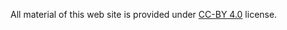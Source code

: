 All material of this web site is provided under [CC-BY 4.0](https://creativecommons.org/licenses/by/4.0/) license.